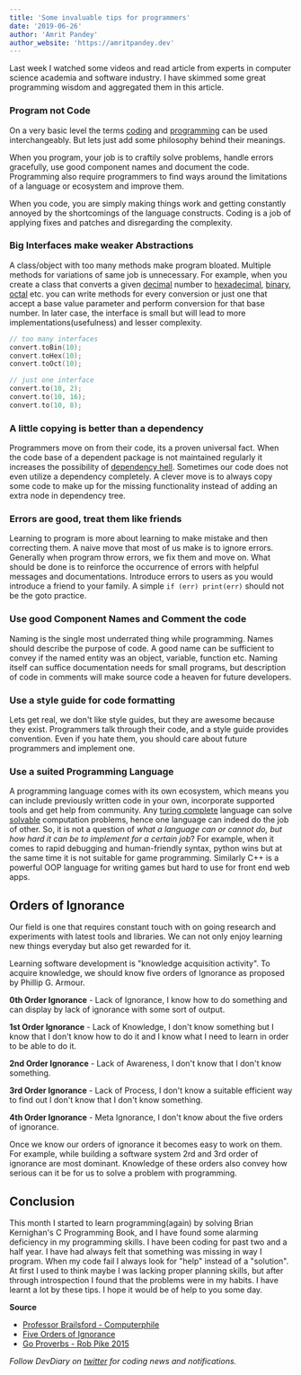```yaml
---
title: 'Some invaluable tips for programmers'
date: '2019-06-26'
author: 'Amrit Pandey'
author_website: 'https://amritpandey.dev'
---
```

Last week I watched some videos and read article from experts in computer science academia and software industry. I have skimmed some great programming wisdom and aggregated them in this article. 

### Program not Code

On a very basic level the terms [coding](https://en.wikipedia.org/wiki/Coding) and [programming](https://en.wikipedia.org/wiki/Computer_programming) can be used interchangeably. But lets just add some philosophy behind their meanings. 

When you program, your job is to craftily solve problems, handle errors gracefully, use good component names and document the code. Programming also require programmers to find ways around the limitations of a language or ecosystem and improve them. 

When you code, you are simply making things work and getting constantly annoyed by the shortcomings of the language constructs. Coding is a job of applying fixes and patches and disregarding the complexity.

### Big Interfaces make weaker Abstractions

A class/object with too many methods make program bloated. Multiple methods for variations of same job is unnecessary. For example, when you create a class that converts a given [decimal](https://en.wikipedia.org/wiki/Decimal) number to [hexadecimal](https://en.wikipedia.org/wiki/Hexadecimal), [binary](https://en.wikipedia.org/wiki/Binary_number), [octal](https://en.wikipedia.org/wiki/Octal) etc. you can write methods for every conversion or just one that accept a base value parameter and perform conversion for that base number. In later case, the interface is small but will lead to more implementations(usefulness) and lesser complexity.

```c
// too many interfaces
convert.toBin(10);
convert.toHex(10);
convert.toOct(10);

// just one interface
convert.to(10, 2);
convert.to(10, 16);
convert.to(10, 8);
```

### A little copying is better than a dependency

Programmers move on from their code, its a proven universal fact. When the code base of a dependent package is not maintained regularly it increases the possibility of [dependency hell](https://en.wikipedia.org/wiki/Dependency_hell). Sometimes our code does not even utilize a dependency completely. A clever move is to always copy some code to make up for the missing functionality instead of adding an extra node in dependency tree.

### Errors are good, treat them like friends

Learning to program is more about learning to make mistake and then correcting them. A naive move that most of us make is to ignore errors. Generally when program throw errors, we fix them and move on. What should be done is to reinforce the occurrence of errors with helpful messages and documentations. Introduce errors to users as you would introduce a friend to your family. A simple `if (err) print(err)` should not be the goto practice.

### Use good Component Names and Comment the code

Naming is the single most underrated thing while programming. Names should describe the purpose of code. A good name can be sufficient to convey if the named entity was an object, variable, function etc. Naming itself can suffice documentation needs for small programs, but description of code in comments will make source code a heaven for future developers.

### Use a style guide for code formatting

Lets get real, we don't like style guides, but they are awesome because they exist. Programmers talk through their code, and a style guide provides convention. Even if you hate them, you should care about future programmers and implement one.

### Use a suited Programming Language

A programming language comes with its own ecosystem, which means you can include previously written code in your own, incorporate supported tools and get help from community. Any [turing complete](https://en.wikipedia.org/wiki/Turing_completeness) language can solve [solvable](https://en.wikipedia.org/wiki/Halting_problem) computation problems, hence one language can indeed do the job of other. So, it is not a question of *what a language can or cannot do, but how hard it can be to implement for a certain job*? For example, when it comes to rapid debugging and human-friendly syntax, python wins but at the same time it is not suitable for game programming. Similarly C++ is a powerful OOP language for writing games but hard to use for front end web apps.

## Orders of Ignorance

Our field is one that requires constant touch with on going research and experiments with latest tools and libraries. We can not only enjoy learning new things everyday but also get rewarded for it.

Learning software development is "knowledge acquisition activity". To acquire knowledge, we should know five orders of Ignorance as proposed by Phillip G. Armour.


**0th Order Ignorance** - Lack of Ignorance, I know how to do something and can display by lack of ignorance with some sort of output.

**1st Order Ignorance** - Lack of Knowledge, I don't know something but I know that I don't know how to do it and I know what I need to learn in order to be able to do it.

**2nd Order Ignorance** - Lack of Awareness, I don't know that I don't know something.

**3rd Order Ignorance** - Lack of Process, I don't know a suitable efficient way to find out I don't know that I don't know something.

**4th Order Ignorance** - Meta Ignorance, I don't know about the five orders of ignorance.

Once we know our orders of ignorance it becomes easy to work on them. For example, while building a software system 2rd and 3rd order of ignorance are most dominant. Knowledge of these orders also convey how serious can it be for us to solve a problem with programming.

## Conclusion

This month I started to learn programming(again) by solving Brian Kernighan's C Programming Book, and I have found some alarming deficiency in my programming skills. I have been coding for past two and a half year. I have had always felt that something was missing in way I program. When my code fail I always look for "help" instead of a "solution". At first I used to think maybe I was lacking proper planning skills, but after through introspection I found that the problems were in my habits. I have learnt a lot by these tips. I hope it would be of help to you some day. 

**Source**
- [Professor Brailsford - Computerphile](https://www.youtube.com/results?search_query=professor+brailsford)
- [Five Orders of Ignorance](https://markhneedham.com/blog/2011/01/26/the-five-orders-of-ignorance-phillip-g-armour/)
- [Go Proverbs - Rob Pike 2015](https://www.youtube.com/watch?v=PAAkCSZUG1c)

*Follow DevDiary on [twitter](https://twitter.com/DiaryOfDev) for coding news and notifications.*